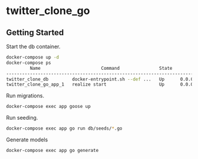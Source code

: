 # twitter_clone_go

## Getting Started

Start the db container.

```bash
docker-compose up -d
docker-compose ps
         Name                       Command               State                 Ports
---------------------------------------------------------------------------------------------------
twitter_clone_db         docker-entrypoint.sh --def ...   Up      0.0.0.0:3307->3306/tcp, 33060/tcp
twitter_clone_go_app_1   realize start                    Up      0.0.0.0:1323->1323/tcp
```

Run migrations.

```bash
docker-compose exec app goose up
```

Run seeding.

```bash
docker-compose exec app go run db/seeds/*.go
```

Generate models

```bash
docker-compose exec app go generate
```
